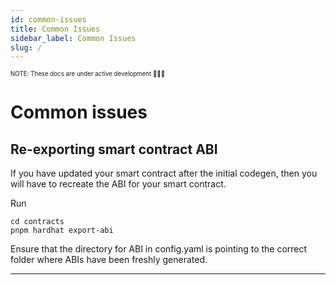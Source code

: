 ```yaml
---
id: common-issues
title: Common Issues
sidebar_label: Common Issues
slug: /
---
```


<sub><sup> NOTE: These docs are under active development 👷‍♀️👷 </sup></sub>

# Common issues

## Re-exporting smart contract ABI
If you have updated your smart contract after the initial codegen, then you will have to recreate the ABI for your smart contract.

Run
```
cd contracts
pnpm hardhat export-abi
```
Ensure that the directory for ABI in config.yaml is pointing to the correct folder where ABIs have been freshly generated.


---